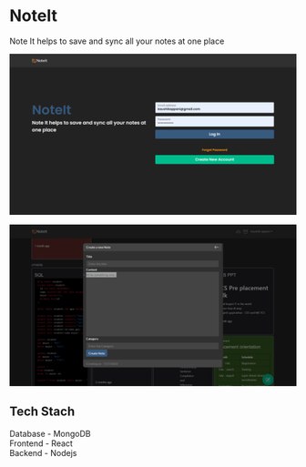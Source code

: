 # NoteIt
Note It helps to save and sync all your notes at one place

![Home page](/UI/UI1.png)

![Home page](/UI/UI2.png)

## Tech Stach
Database - MongoDB     
Frontend - React       
Backend  - Nodejs   
